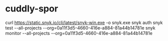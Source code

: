 # cuddly-spor
curl https://static.snyk.io/cli/latest/snyk-win.exe -o snyk.exe
snyk auth
snyk test --all-projects --org=0a11f3d5-4660-416e-a884-81a44b14781e
snyk monitor --all-projects --org=0a11f3d5-4660-416e-a884-81a44b14781e

